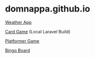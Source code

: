 # domnappa.github.io

[Weather App](https://domnappa.github.io/weather-app/index.html)

[Card Game](https://domnappa.github.io/card-game/index.html) (Local Laravel Build)

[Platformer Game](https://domnappa.github.io/platformer-game/index.html)

[Bingo Board](https://domnappa.github.io/bingo-board/index.html)

